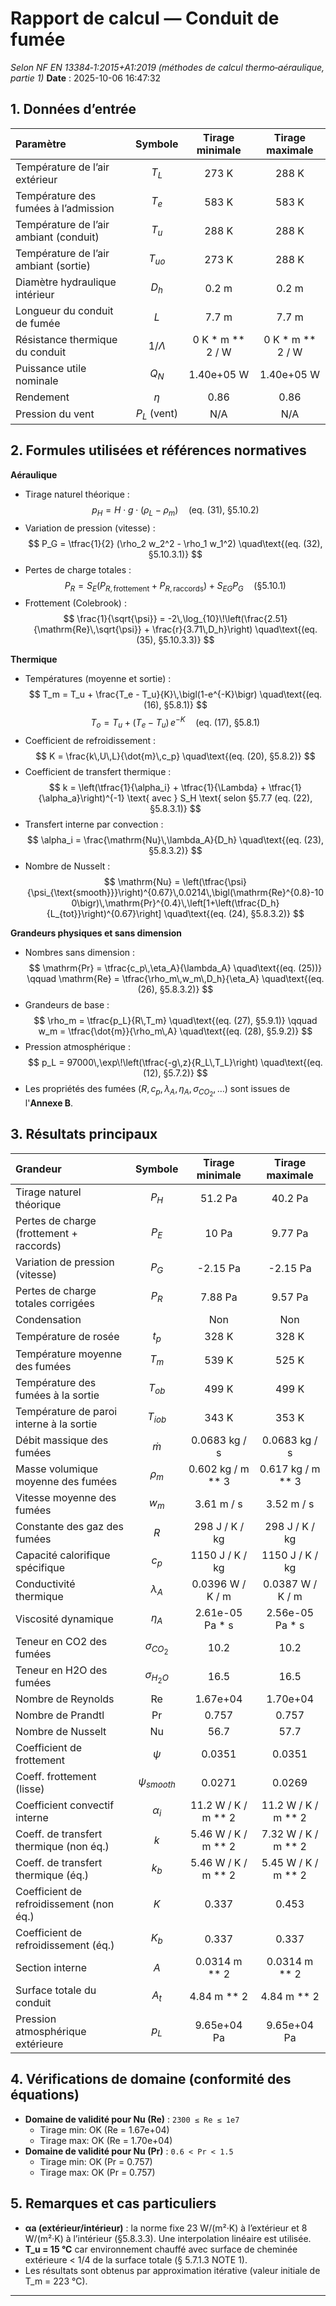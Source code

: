 # Rapport de calcul — Conduit de fumée
_Selon NF EN 13384‑1:2015+A1:2019 (méthodes de calcul thermo‑aéraulique, partie 1)_
**Date** : 2025-10-06 16:47:32

## 1. Données d’entrée
| Paramètre | Symbole | Tirage minimale | Tirage maximale |
|:---|:---:|:---:|:---:|
| Température de l’air extérieur | $T_L$ | 273 K | 288 K |
| Température des fumées à l’admission | $T_e$ | 583 K | 583 K |
| Température de l’air ambiant (conduit) | $T_u$ | 288 K | 288 K |
| Température de l’air ambiant (sortie) | $T_{uo}$ | 273 K | 288 K |
| Diamètre hydraulique intérieur | $D_h$ | 0.2 m | 0.2 m |
| Longueur du conduit de fumée | $L$ | 7.7 m | 7.7 m |
| Résistance thermique du conduit | $1/\Lambda$ | 0 K * m ** 2 / W | 0 K * m ** 2 / W |
| Puissance utile nominale | $Q_N$ | 1.40e+05 W | 1.40e+05 W |
| Rendement | $\eta$ | 0.86 | 0.86 |
| Pression du vent | $P_L$ (vent) | N/A | N/A |

## 2. Formules utilisées et références normatives

**Aéraulique**
- Tirage naturel théorique : $$ p_H = H \cdot g \cdot (\rho_L - \rho_m) \quad\text{(eq. (31), §5.10.2)} $$
- Variation de pression (vitesse) : $$ P_G = \tfrac{1}{2} (\rho_2 w_2^2 - \rho_1 w_1^2) \quad\text{(eq. (32), §5.10.3.1)} $$
- Pertes de charge totales : $$ P_R = S_E (P_{R,\text{frottement}} + P_{R,\text{raccords}}) + S_{EG} P_G \quad\text{(§5.10.1)} $$
- Frottement (Colebrook) : $$ \frac{1}{\sqrt{\psi}} = -2\,\log_{10}\!\left(\frac{2.51}{\mathrm{Re}\,\sqrt{\psi}} + \frac{r}{3.71\,D_h}\right) \quad\text{(eq. (35), §5.10.3.3)} $$

**Thermique**
- Températures (moyenne et sortie) : $$ T_m = T_u + \frac{T_e - T_u}{K}\,\bigl(1-e^{-K}\bigr) \quad\text{(eq. (16), §5.8.1)} $$ $$ T_o = T_u + (T_e - T_u)\,e^{-K} \quad\text{(eq. (17), §5.8.1)} $$
- Coefficient de refroidissement : $$ K = \frac{k\,U\,L}{\dot{m}\,c_p} \quad\text{(eq. (20), §5.8.2)} $$
- Coefficient de transfert thermique : $$ k = \left(\tfrac{1}{\alpha_i} + \tfrac{1}{\Lambda} + \tfrac{1}{\alpha_a}\right)^{-1} \text{ avec } S_H \text{ selon §5.7.7 (eq. (22), §5.8.3.1)} $$
- Transfert interne par convection : $$ \alpha_i = \frac{\mathrm{Nu}\,\lambda_A}{D_h} \quad\text{(eq. (23), §5.8.3.2)} $$
- Nombre de Nusselt : $$ \mathrm{Nu} = \left(\tfrac{\psi}{\psi_{\text{smooth}}}\right)^{0.67}\,0.0214\,\bigl(\mathrm{Re}^{0.8}-100\bigr)\,\mathrm{Pr}^{0.4}\,\left[1+\left(\tfrac{D_h}{L_{tot}}\right)^{0.67}\right] \quad\text{(eq. (24), §5.8.3.2)} $$

**Grandeurs physiques et sans dimension**
- Nombres sans dimension : $$ \mathrm{Pr} = \tfrac{c_p\,\eta_A}{\lambda_A} \quad\text{(eq. (25))} \qquad \mathrm{Re} = \tfrac{\rho_m\,w_m\,D_h}{\eta_A} \quad\text{(eq. (26), §5.8.3.2)} $$
- Grandeurs de base : $$ \rho_m = \tfrac{p_L}{R\,T_m} \quad\text{(eq. (27), §5.9.1)} \qquad w_m = \tfrac{\dot{m}}{\rho_m\,A} \quad\text{(eq. (28), §5.9.2)} $$
- Pression atmosphérique : $$ p_L = 97000\,\exp\!\left(\tfrac{-g\,z}{R_L\,T_L}\right) \quad\text{(eq. (12), §5.7.2)} $$
- Les propriétés des fumées ($R, c_p, \lambda_A, \eta_A, \sigma_{CO_2}, \dots$) sont issues de l'**Annexe B**.

## 3. Résultats principaux
| Grandeur | Symbole | Tirage minimale | Tirage maximale |
|:---|:---:|:---:|:---:|
| Tirage naturel théorique | $P_H$ | 51.2 Pa | 40.2 Pa |
| Pertes de charge (frottement + raccords) | $P_E$ | 10 Pa | 9.77 Pa |
| Variation de pression (vitesse) | $P_G$ | -2.15 Pa | -2.15 Pa |
| Pertes de charge totales corrigées | $P_R$ | 7.88 Pa | 9.57 Pa |
| Condensation |  | Non | Non |
| Température de rosée | $t_p$ | 328 K | 328 K |
| Température moyenne des fumées | $T_m$ | 539 K | 525 K |
| Température des fumées à la sortie | $T_{ob}$ | 499 K | 499 K |
| Température de paroi interne à la sortie | $T_{iob}$ | 343 K | 353 K |
| Débit massique des fumées | $\dot{m}$ | 0.0683 kg / s | 0.0683 kg / s |
| Masse volumique moyenne des fumées | $\rho_m$ | 0.602 kg / m ** 3 | 0.617 kg / m ** 3 |
| Vitesse moyenne des fumées | $w_m$ | 3.61 m / s | 3.52 m / s |
| Constante des gaz des fumées | $R$ | 298 J / K / kg | 298 J / K / kg |
| Capacité calorifique spécifique | $c_p$ | 1150 J / K / kg | 1150 J / K / kg |
| Conductivité thermique | $\lambda_A$ | 0.0396 W / K / m | 0.0387 W / K / m |
| Viscosité dynamique | $\eta_A$ | 2.61e-05 Pa * s | 2.56e-05 Pa * s |
| Teneur en CO2 des fumées | $\sigma_{CO_2}$ | 10.2 | 10.2 |
| Teneur en H2O des fumées | $\sigma_{H_2O}$ | 16.5 | 16.5 |
| Nombre de Reynolds | $\mathrm{Re}$ | 1.67e+04 | 1.70e+04 |
| Nombre de Prandtl | $\mathrm{Pr}$ | 0.757 | 0.757 |
| Nombre de Nusselt | $\mathrm{Nu}$ | 56.7 | 57.7 |
| Coefficient de frottement | $\psi$ | 0.0351 | 0.0351 |
| Coeff. frottement (lisse) | $\psi_{smooth}$ | 0.0271 | 0.0269 |
| Coefficient convectif interne | $\alpha_i$ | 11.2 W / K / m ** 2 | 11.2 W / K / m ** 2 |
| Coeff. de transfert thermique (non éq.) | $k$ | 5.46 W / K / m ** 2 | 7.32 W / K / m ** 2 |
| Coeff. de transfert thermique (éq.) | $k_b$ | 5.46 W / K / m ** 2 | 5.45 W / K / m ** 2 |
| Coefficient de refroidissement (non éq.) | $K$ | 0.337 | 0.453 |
| Coefficient de refroidissement (éq.) | $K_b$ | 0.337 | 0.337 |
| Section interne | $A$ | 0.0314 m ** 2 | 0.0314 m ** 2 |
| Surface totale du conduit | $A_t$ | 4.84 m ** 2 | 4.84 m ** 2 |
| Pression atmosphérique extérieure | $p_L$ | 9.65e+04 Pa | 9.65e+04 Pa |

## 4. Vérifications de domaine (conformité des équations)
- **Domaine de validité pour Nu (Re)** : `2300 ≤ Re ≤ 1e7`
  - Tirage min: OK (Re = 1.67e+04)
  - Tirage max: OK (Re = 1.70e+04)
- **Domaine de validité pour Nu (Pr)** : `0.6 < Pr < 1.5`
  - Tirage min: OK (Pr = 0.757)
  - Tirage max: OK (Pr = 0.757)

## 5. Remarques et cas particuliers
- **αa (extérieur/intérieur)** : la norme fixe 23 W/(m²·K) à l’extérieur et 8 W/(m²·K) à l’intérieur (§5.8.3.3). Une interpolation linéaire est utilisée.
- **T_u = 15 °C** car environnement chauffé avec surface de cheminée extérieure < 1/4 de la surface totale (§ 5.7.1.3 NOTE 1).
- Les résultats sont obtenus par approximation itérative (valeur initiale de T_m = 223 °C).
---

